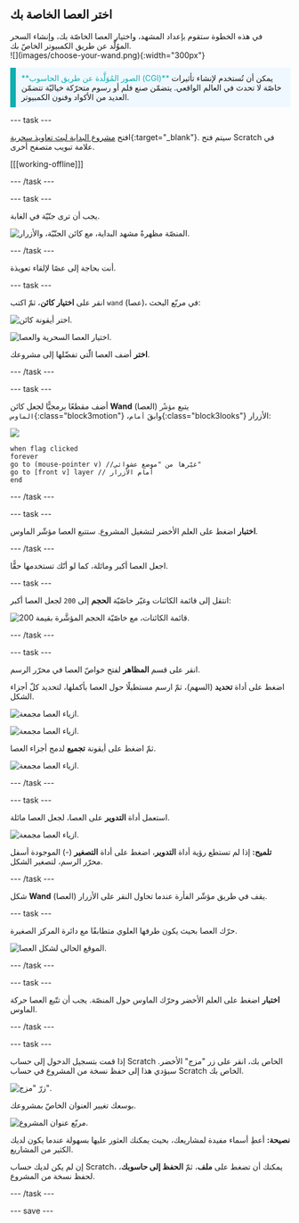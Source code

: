 ## اختر العصا الخاصة بك

<div style="display: flex; flex-wrap: wrap">
<div style="flex-basis: 200px; flex-grow: 1; margin-right: 15px;">
في هذه الخطوة ستقوم بإعداد المشهد، واختيار العصا الخاصّة بك، وإنشاء السحر الموُلَّد عن طريق الكمبيوتر الخاصّ بك.
  
</div>
<div>
![](images/choose-your-wand.png){:width="300px"}
</div>
</div>

<p style="border-left: solid; border-width:10px; border-color: #0faeb0; background-color: aliceblue; padding: 10px;">
<span style="color: #0faeb0">**الصور المُوَلَّدة عن طريق الحاسوب (CGI)**</span> يمكن أن تُستخدم لإنشاء تأثيرات خاصّة لا تحدث في العالم الواقعي. يتضمّن صنع فلم أو رسوم متحرّكة خياليّة تتضمّن العديد من الأكواد وفنون الكمبيوتر.
</p>

--- task ---

افتح [مشروع البداية لبث تعاويذ سحرية](https://scratch.mit.edu/projects/518441891/editor){:target="_blank"}. سيتم فتح Scratch في علامة تبويب متصفح أخرى.

[[[working-offline]]]

--- /task ---

--- task ---

يجب أن ترى جنّيّة في الغابة.

![المنصّة مظهرةً مشهد البداية، مع كائن الجنّيّة، والأزرار.](images/starter-project.png)

--- /task ---

أنت بحاجة إلى عصًا لإلقاء تعويذة.

--- task ---

انقر على **اختيار كائن**، ثمّ اكتب `wand` (عصا)، في مربّع البحث:

![اختر أيقونة كائن.](images/choose-a-sprite.png)

![اختيار العصا السحرية والعصا.](images/wand-sprite-options.png)

**اختر** أضف العصا الّتي تفضّلها إلى مشروعك.

--- /task ---

--- task ---

أضف مقطعًا برمجيًّا لجعل كائن **Wand** (العصا) يتبع `مؤشّر الماوس`{:class="block3motion"} ،وابقَ `أمام`{:class="block3looks"} الأزرار:

![](images/wand-sprite-icon.png)

```blocks3
when flag clicked
forever
go to (mouse-pointer v) //غيّرها من "موضع عشوائي"     
go to [front v] layer // أمام الأزرار
end
```

--- /task ---

--- task ---

**اختبار** اضغط على العلم الأخضر لتشغيل المشروع. ستتبع العصا مؤشّر الماوس.

--- /task ---

اجعل العصا أكبر ومائلة، كما لو أنّك تستخدمها حقًّا.

--- task ---

انتقل إلى قائمة الكائنات وغيّر خاصّيّة **الحجم** إلى `200` لجعل العصا أكبر:

![قائمة الكائنات، مع خاصّيّة الحجم المؤشَّرة بقيمة 200.](images/size-property.png)

--- /task ---

--- task ---

انقر على قسم **المظاهر** لفتح خواصّ العصا في محرّر الرسم.

اضغط على أداة **تحديد** (السهم)، ثمّ ارسم مستطيلًا حول العصا بأكملها، لتحديد كلّ أجزاء الشكل.

![ازياء العصا مجمعة.](images/the-select-tool.png)

![ازياء العصا مجمعة.](images/grouped-costumes.png)

ثمّ اضغط على أيقونة **تجميع** لدمج أجزاء العصا.

![ازياء العصا مجمعة.](images/group-icon.png)

--- /task ---

--- task ---

استعمل أداة **التدوير** على العصا، لجعل العصا مائلة.

![ازياء العصا مجمعة.](images/rotated-wands.png)

**تلميح:** إذا لم تستطع رؤية أداة **التدوير**، اضغط على أداة **التصغير** (-) الموجودة أسفل محرّر الرسم، لتصغير الشكل.

--- /task ---

شكل **Wand** (العصا) يقف في طريق مؤشّر الفأرة عندما تحاول النقر على الأزرار.

--- task ---

حرّك العصا بحيث يكون طرفها العلوي متطابقًا مع دائرة المركز الصغيرة.

![الموقع الحالي لشكل العصا.](images/positioned-wands.png)

--- /task ---

--- task ---

**اختبار** اضغط على العلم الأخضر وحرّك الماوس حول المنصّة. يجب أن تتّبع العصا حركة الماوس.

--- /task ---

--- task ---

إذا قمت بتسجيل الدخول إلى حساب Scratch الخاص بك، انقر على زر "مزج" الأخضر. سيؤدي هذا إلى حفظ نسخة من المشروع في حساب Scratch الخاص بك.

![زرّ "مزج".](images/remix-button.png)

بوسعك تغيير العنوان الخاصّ بمشروعك.

![مربّع عنوان المشروع.](images/project-name.png)

**نصيحة:** أعطِ أسماء مفيدة لمشاريعك، بحيث يمكنك العثور عليها بسهولة عندما يكون لديك الكثير من المشاريع.

إن لم يكن لديك حساب Scratch، يمكنك أن تضغط على **ملف**، ثمّ **الحفظ إلى حاسوبك**، لحفظ نسخة من المشروع.

--- /task ---

--- save ---
